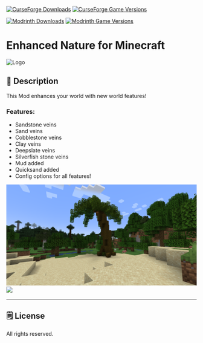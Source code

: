 [![CurseForge Downloads](https://cf.way2muchnoise.eu/556321.svg?badge_style=for_the_badge)][cf_mod] [![CurseForge Game Versions](https://cf.way2muchnoise.eu/versions/556321.svg?badge_style=for_the_badge)][cf_mod]

[![Modrinth Downloads](https://img.shields.io/modrinth/dt/5X1XkrKL?label=Modrinth&logo=modrinth&style=for-the-badge)][mr_mod] [![Modrinth Game Versions](https://img.shields.io/modrinth/game-versions/5X1XkrKL?label=Available%20for&logo=modrinth&style=for-the-badge)][mr_mod]

# Enhanced Nature for Minecraft

![Logo](https://i.imgur.com/GUODvS0.png)

## 📖 Description

This Mod enhances your world with new world features!

### Features:

- Sandstone veins
- Sand veins
- Cobblestone veins
- Clay veins
- Deepslate veins
- Silverfish stone veins
- Mud added
- Quicksand added
- Config options for all features!

![](https://github.com/XxRexRaptorxX/General/blob/main/2023-09-07_19.50.02.png?raw=true)
![](https://i.imgur.com/22H38rA.png)

-----

## 🗒️ License

All rights reserved.

[cf_mod]: https://www.curseforge.com/minecraft/mc-mods/enhancednature

[mr_mod]: https://modrinth.com/mod/enhanced-nature

